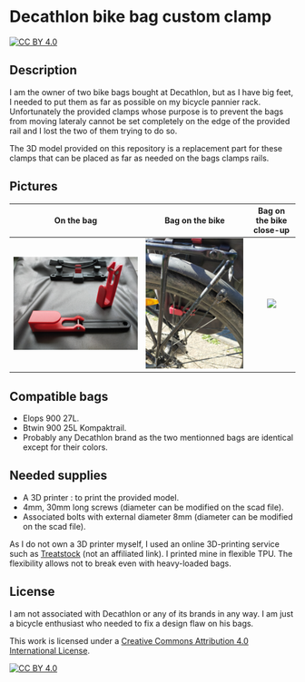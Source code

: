 # Decathlon bike bag custom clamp

[![CC BY 4.0][cc-by-shield]][cc-by]

## Description

I am the owner of two bike bags bought at Decathlon, but as I have big feet,
I needed to put them as far as possible on my bicycle pannier rack.
Unfortunately the provided clamps whose purpose is to prevent the bags from
moving lateraly cannot be set completely on the edge of the provided rail and
I lost the two of them trying to do so.

The 3D model provided on this repository is a replacement part for these clamps
that can be placed as far as needed on the bags clamps rails.

## Pictures

On the bag                    | Bag on the bike                | Bag on the bike close-up
:----------------------------:|:------------------------------:|:-------------------------------------:|
![](pictures/on_the_bag.jpg)  |  ![](pictures/on_the_bike.jpg) | ![](pictures/on_the_bike_closeup.jpg) |

## Compatible bags

- Elops 900 27L.
- Btwin 900 25L Kompaktrail.
- Probably any Decathlon brand as the two mentionned bags are identical except for their colors.

## Needed supplies

- A 3D printer : to print the provided model.
- 4mm, 30mm long screws (diameter can be modified on the scad file).
- Associated bolts with external diameter 8mm (diameter can be modified on the scad file).

As I do not own a 3D printer myself, I used an online 3D-printing service such as [Treatstock](https://www.treatstock.com/) (not an affiliated link).
I printed mine in flexible TPU. The flexibility allows not to break even with heavy-loaded bags.

## License

I am not associated with Decathlon or any of its brands in any way.
I am just a bicycle enthusiast who needed to fix a design flaw on his bags.

This work is licensed under a
[Creative Commons Attribution 4.0 International License][cc-by].

[![CC BY 4.0][cc-by-image]][cc-by]

[cc-by]: http://creativecommons.org/licenses/by/4.0/
[cc-by-image]: https://i.creativecommons.org/l/by/4.0/88x31.png
[cc-by-shield]: https://img.shields.io/badge/License-CC%20BY%204.0-lightgrey.svg

